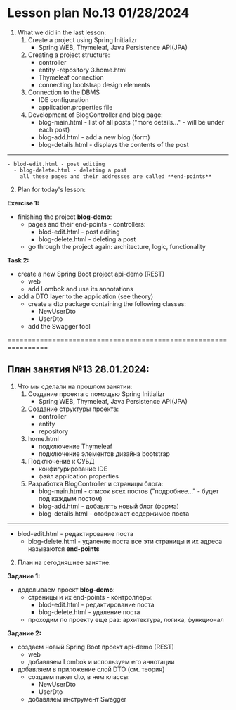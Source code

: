 # Lesson plan No.13 01/28/2024

1. What we did in the last lesson:
    1. Create a project using Spring Initializr
        - Spring WEB, Thymeleaf, Java Persistence API(JPA)
    2. Creating a project structure:
        - controller
        - entity
          -repository
          3.home.html
        - Thymeleaf connection
        - connecting bootstrap design elements
    4. Connection to the DBMS
        - IDE configuration
        - application.properties file
    5. Development of BlogController and blog page:
        - blog-main.html - list of all posts ("more details..." - will be under each post)
        - blog-add.html - add a new blog (form)
        - blog-details.html - displays the contents of the post
-------------------------------------------------- ----------
    - blod-edit.html - post editing
      - blog-delete.html - deleting a post
        all these pages and their addresses are called **end-points**

2. Plan for today's lesson:

**Exercise 1:**
- finishing the project **blog-demo**:
    - pages and their end-points - controllers:
        - blod-edit.html - post editing
        - blog-delete.html - deleting a post
    - go through the project again: architecture, logic, functionality

**Task 2:**
- create a new Spring Boot project api-demo (REST)
    - web
    - add Lombok and use its annotations
- add a DTO layer to the application (see theory)
    - create a dto package containing the following classes:
        - NewUserDto
        - UserDto
    - add the Swagger tool


================================================================

## План занятия №13 28.01.2024:

1. Что мы сделали на прошлом занятии:
   1. Создание проекта с помощью Spring Initializr
      - Spring WEB, Thymeleaf, Java Persistence API(JPA)
   2. Создание структуры проекта:
      - controller
      - entity
      - repository
   3. home.html
      - подключение Thymeleaf
      - подключение элементов дизайна bootstrap
   4. Подключение к СУБД
      - конфигурирование IDE
      - файл application.properties
   5. Разработка BlogController и страницы блога:
      - blog-main.html - список всех постов ("подробнее..." - будет под каждым постом)
      - blog-add.html - добавлять новый блог (форма)
      - blog-details.html - отображает содержимое поста
------------------------------------------------------------
   - blod-edit.html - редактирование поста
     - blog-delete.html - удаление поста
       все эти страницы и их адреса называются **end-points**

2. План на сегодняшнее занятие:

**Задание 1:**
- доделываем проект **blog-demo**:
  - страницы и их end-points - контроллеры:
     - blod-edit.html - редактирование поста
     - blog-delete.html - удаление поста
  - проходим по проекту еще раз: архитектура, логика, функционал

**Задание 2:**
- создаем новый Spring Boot проект api-demo (REST)
  - web
  - добавляем Lombok и используем его аннотации
- добавляем в приложение слой DTO (см. теория)
  - создаем пакет dto, в нем классы:
    - NewUserDto
    - UserDto
  - добавляем инструмент Swagger





